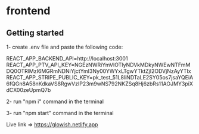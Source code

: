 # frontend



## Getting started

1- create .env file and paste the following code: <br />

REACT_APP_BACKEND_API=http://localhost:3001 <br />
REACT_APP_PTV_API_KEY=NGEzNWRiYmVlOTIyNDVkMDkyNWEwNTFmMDQ0OTRlMzI6MGRmNDNiYjctYmI3Ny00YWYxLTgwYTktZjI2ODVjNzAyYTIx <br />
REACT_APP_STRIPE_PUBLIC_KEY=pk_test_51L8liNDTaLE2SY05os7jsaYQEiA6fQGn8A58nKdkaVS8RgwVzIP23m9wNS792NKZSq8Hj6zbRs11AOJMY3piXdCX00zeUpmQ7b <br />


2- run "npm i" command in the terminal

3- run "npm start" command in the terminal


Live link => https://glowish.netlify.app
